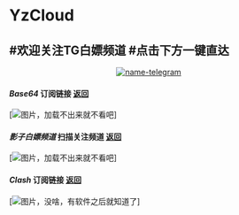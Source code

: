# **YzCloud**

**#欢迎关注TG白嫖频道**
**#点击下方一键直达**
-------------------------
<div align="center">


 [![name-telegram][svg-telegram]][telegram]
<!--此处隔开，不然无法正确编译；这是注释文本，不会显示-->
 [git-license]: ./LICENSE
 [git-nodes]: ./url
 [git-clash]: ./Clash.yaml
 [telegram]: https://t.me/yzcloud
 [svg-telegram]: https://img.shields.io/badge/Telegram-@yzcloud-blue.svg?style=plastic


</div>


#### *Base64* 订阅链接  [返回](#ios)
[![图片，加载不出来就不看吧](https://raw.githubusercontent.com/ublubeu/yzcloud/main/images/Base64.jpg "扫描添加订阅")]
#### *影子白嫖频道* 扫描关注频道  [返回](#ios)
[![图片，加载不出来就不看吧](https://raw.githubusercontent.com/ublubeu/yzcloud/main/images/yzpd.jpg "扫描关注频道")]
#### *Clash* 订阅链接  [返回](#ios)
[![图片，没啥，有软件之后就知道了](https://raw.githubusercontent.com/ublubeu/yzcloud/main/images/Clash.jpg "扫描添加订阅")]


